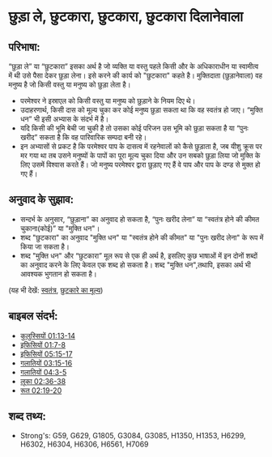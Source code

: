 # छुड़ा ले, छुटकारा, छुटकारा, छुटकारा दिलानेवाला #

## परिभाषा: ##

“छुड़ा ले” या “छुटकारा” इसका अर्थ है जो व्यक्ति या वस्तु पहले किसी और के अधिकाराधीन या स्वामीत्व में थी उसे पैसा देकर छुड़ा लेना। इसे करने की कार्य को "छुटकारा" कहते है। मुक्तिदाता (छुड़ानेवाला) वह मनुष्य है जो किसी वस्तु या मनुष्य को छुड़ा लेता है। 

* परमेश्वर ने इस्राएल को किसी वस्तु या मनुष्य को छुड़ाने के नियम दिए थे।
* उदाहरणार्थ, किसी दास को मूल्य चुका कर कोई मनुष्य छुड़ा सकता था कि वह स्वतंत्र हो जाए। “मुक्ति धन” भी इसी अभ्यास के संदर्भ में है।
* यदि किसी की भूमि बेची जा चुकी है तो उसका कोई परिजन उस भूमि को छुड़ा सकता है या “पुनः खरीद” सकता है कि वह पारिवारिक सम्पदा बनी रहे।
* इन अभ्यासों से प्रकट है कि परमेश्वर पाप के दासत्व में रहनेवालों को कैसे छुड़ाता है, जब यीशु क्रूस पर मर गया था तब उसने मनुष्यों के पापों का पूरा मूल्य चुका दिया और उन सबको छुड़ा लिया जो मुक्ति के लिए उसमें विश्वास करते हैं। जो मनुष्य परमेश्वर द्वारा छुड़ाए गए हैं वे पाप और पाप के दण्ड से मुक्त हो गए हैं।

## अनुवाद के सुझाव: ##

* सन्दर्भ के अनुसार, “छुड़ाना” का अनुवाद हो सकता है, “पुनः खरीद लेना” या “स्वतंत्र होने की कीमत चुकाना(कोई)” या "मुक्ति धन"।
* शब्द "छुटकारा" का अनुवाद "मुक्ति धन" या "स्वतंत्र होने की कीमत" या "पुनः खरीद लेना" के रूप में किया जा सकता है।
* शब्द "मुक्ति धन" और “छुटकारा” मूल रूप से एक ही अर्थ है, इसलिए कुछ भाषाओं में इन दोनों शब्दों का अनुवाद करने के लिए केवल एक शब्द हो सकता है। शब्द "मुक्ति धन",तथापि, इसका अर्थ भी आवश्यक भुगतान हो सकता है।

(यह भी देखें: [स्वतंत्र](../other/free.md), [छुटकारे  का मूल्य](../kt/ransom.md))

## बाइबल संदर्भ: ##

* [कुलुस्सियों 01:13-14](rc://hi/tn/help/col/01/13)
* [इफिसियों 01:7-8](rc://hi/tn/help/eph/01/07)
* [इफिसियों 05:15-17](rc://hi/tn/help/eph/05/15)
* [गलातियों 03:15-16](rc://hi/tn/help/gal/03/13)
* [गलातियों 04:3-5](rc://hi/tn/help/gal/04/03)
* [लूका 02:36-38](rc://hi/tn/help/luk/02/36)
* [रूत 02:19-20](rc://hi/tn/help/rut/02/19)


## शब्द तथ्य: ##

* Strong's: G59, G629, G1805, G3084, G3085, H1350, H1353, H6299, H6302, H6304, H6306, H6561, H7069
